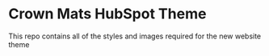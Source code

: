 # Crown Mats HubSpot Theme
This repo contains all of the styles and images required for the new website theme
